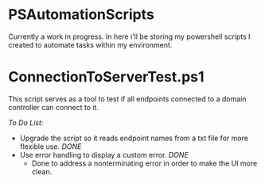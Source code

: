 # PSAutomationScripts
Currently a work in progress.
In here i'll be storing my powershell scripts I created to automate tasks within my environment.

# ConnectionToServerTest.ps1
This script serves as a tool to test if all endpoints connected to a domain controller can connect to it.

*To Do List:*
-  Upgrade the script so it reads endpoint names from a txt file for more flexible use. *DONE*
-  Use error handling to display a custom error. *DONE*
    - Done to address a nonterminating error in order to make the UI more clean.
